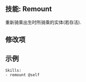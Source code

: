 技能: Remount
--------------------------

重新骑乘出生时所骑乘的实体(若存活).

修改项
----------

示例
--------

    Skills:
    - remount @self

